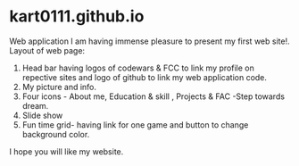 # kart0111.github.io
Web application
I am having immense pleasure to present my first web site!.
Layout of web page:
1. Head bar having logos of codewars & FCC to link my profile on repective sites and logo of github to link my web application code.
2. My picture and info.
3. Four icons - About me, Education & skill , Projects &  FAC -Step towards dream.
4. Slide show
5. Fun time grid- having link for one game and button to change background color.

I hope you will like my website. 
